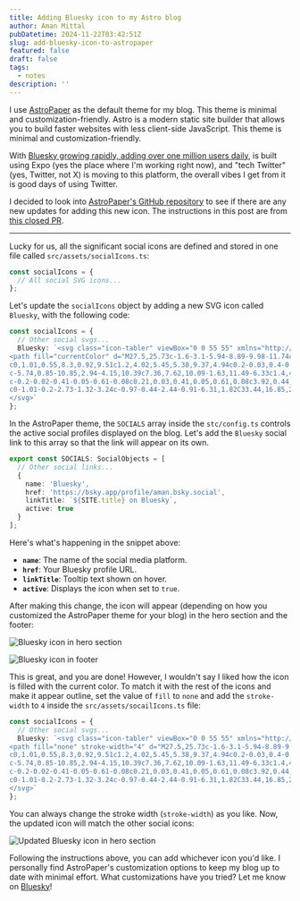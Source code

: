 ```yaml
---
title: Adding Bluesky icon to my Astro blog
author: Aman Mittal
pubDatetime: 2024-11-22T03:42:51Z
slug: add-bluesky-icon-to-astropaper
featured: false
draft: false
tags:
  - notes
description: ''
---
```


I use [AstroPaper](https://github.com/satnaing/astro-paper) as the default theme for my blog. This theme is minimal and customization-friendly. Astro is a modern static site builder that allows you to build faster websites with less client-side JavaScript. This theme is minimal and customization-friendly.

With [Bluesky growing rapidly, adding over one million users daily](https://www.cnet.com/tech/bluesky-explained-why-this-social-media-network-is-now-growing-by-1-million-users-daily-luke-skywalker/), is built using Expo (yes the place where I'm working right now), and "tech Twitter" (yes, Twitter, not X) is moving to this platform, the overall vibes I get from it is good days of using Twitter.

I decided to look into [AstroPaper's GitHub repository](https://github.com/satnaing/astro-paper) to see if there are any new updates for adding this new icon. The instructions in this post are from [this closed PR](https://github.com/satnaing/astro-paper/pull/209).

---

Lucky for us, all the significant social icons are defined and stored in one file called `src/assets/socialIcons.ts`:

```ts
const socialIcons = {
  // All social SVG icons...
};
```

Let's update the `socialIcons` object by adding a new SVG icon called `Bluesky`, with the following code:

```ts
const socialIcons = {
  // Other social svgs...
  Bluesky: `<svg class="icon-tabler" viewBox="0 0 55 55" xmlns="http://www.w3.org/2000/svg" xmlns:xlink="http://www.w3.org/1999/xlink" version="1.1">
<path fill="currentColor" d="M27.5,25.73c-1.6-3.1-5.94-8.89-9.98-11.74c-3.87-2.73-5.35-2.26-6.31-1.82c-1.12,0.51-1.32,2.23-1.32,3.24
c0,1.01,0.55,8.3,0.92,9.51c1.2,4.02,5.45,5.38,9.37,4.94c0.2-0.03,0.4-0.06,0.61-0.08c-0.2,0.03-0.41,0.06-0.61,0.08
c-5.74,0.85-10.85,2.94-4.15,10.39c7.36,7.62,10.09-1.63,11.49-6.33c1.4,4.69,3.01,13.61,11.35,6.33c6.27-6.33,1.72-9.54-4.02-10.39
c-0.2-0.02-0.41-0.05-0.61-0.08c0.21,0.03,0.41,0.05,0.61,0.08c3.92,0.44,8.18-0.92,9.37-4.94c0.36-1.22,0.92-8.5,0.92-9.51
c0-1.01-0.2-2.73-1.32-3.24c-0.97-0.44-2.44-0.91-6.31,1.82C33.44,16.85,29.1,22.63,27.5,25.73z" />
</svg>`
};
```

In the AstroPaper theme, the `SOCIALS` array inside the `stc/config.ts` controls the active social profiles displayed on the blog. Let's add the `Bluesky` social link to this array so that the link will appear on its own.

```ts
export const SOCIALS: SocialObjects = [
  // Other social links...
  {
    name: 'Bluesky',
    href: 'https://bsky.app/profile/aman.bsky.social',
    linkTitle: `${SITE.title} on Bluesky`,
    active: true
  }
];
```

Here's what's happening in the snippet above:

- **`name`**: The name of the social media platform.
- **`href`**: Your Bluesky profile URL.
- **`linkTitle`**: Tooltip text shown on hover.
- **`active`**: Displays the icon when set to `true`.

After making this change, the icon will appear (depending on how you customized the AstroPaper theme for your blog) in the hero section and the footer:

![Bluesky icon in hero section](/images/bluesky-icon/ss2.png)

![Bluesky icon in footer](/images/bluesky-icon/ss1.png)

This is great, and you are done! However, I wouldn't say I liked how the icon is filled with the current color. To match it with the rest of the icons and make it appear outline, set the value of `fill` to `none` and add the `stroke-width` to `4` inside the `src/assets/socailIcons.ts` file:

```ts
const socialIcons = {
  // Other social svgs...
  Bluesky: `<svg class="icon-tabler" viewBox="0 0 55 55" xmlns="http://www.w3.org/2000/svg" xmlns:xlink="http://www.w3.org/1999/xlink" version="1.1">
<path fill="none" stroke-width="4" d="M27.5,25.73c-1.6-3.1-5.94-8.89-9.98-11.74c-3.87-2.73-5.35-2.26-6.31-1.82c-1.12,0.51-1.32,2.23-1.32,3.24
c0,1.01,0.55,8.3,0.92,9.51c1.2,4.02,5.45,5.38,9.37,4.94c0.2-0.03,0.4-0.06,0.61-0.08c-0.2,0.03-0.41,0.06-0.61,0.08
c-5.74,0.85-10.85,2.94-4.15,10.39c7.36,7.62,10.09-1.63,11.49-6.33c1.4,4.69,3.01,13.61,11.35,6.33c6.27-6.33,1.72-9.54-4.02-10.39
c-0.2-0.02-0.41-0.05-0.61-0.08c0.21,0.03,0.41,0.05,0.61,0.08c3.92,0.44,8.18-0.92,9.37-4.94c0.36-1.22,0.92-8.5,0.92-9.51
c0-1.01-0.2-2.73-1.32-3.24c-0.97-0.44-2.44-0.91-6.31,1.82C33.44,16.85,29.1,22.63,27.5,25.73z" />
</svg>`
};
```

You can always change the stroke width (`stroke-width`) as you like. Now, the updated icon will match the other social icons:

![Updated Bluesky icon in hero section](/images/bluesky-icon/ss3.png)

Following the instructions above, you can add whichever icon you'd like. I personally find AstroPaper's customization options to keep my blog up to date with minimal effort. What customizations have you tried? Let me know on [Bluesky](https://bsky.app/profile/aman.bsky.social)!
